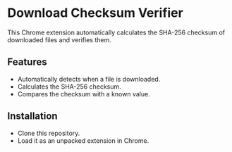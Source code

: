 # Download Checksum Verifier

This Chrome extension automatically calculates the SHA-256 checksum of downloaded files and verifies them.

## Features
- Automatically detects when a file is downloaded.
- Calculates the SHA-256 checksum.
- Compares the checksum with a known value.

## Installation
- Clone this repository.
- Load it as an unpacked extension in Chrome.
